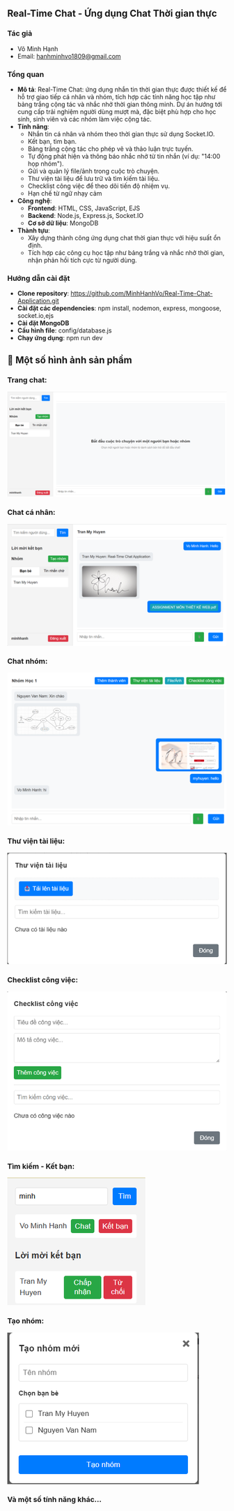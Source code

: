 ## Real-Time Chat - Ứng dụng Chat Thời gian thực

### Tác giả
- Võ Minh Hạnh
- Email: hanhminhvo1809@gmail.com

### Tổng quan
- **Mô tả**: Real-Time Chat: ứng dụng nhắn tin thời gian thực được thiết kế để hỗ trợ giao tiếp cá nhân và nhóm, tích hợp các tính năng học tập như bảng trắng cộng tác và nhắc nhở thời gian thông minh. Dự án hướng tới cung cấp trải nghiệm người dùng mượt mà, đặc biệt phù hợp cho học sinh, sinh viên và các nhóm làm việc cộng tác.
- **Tính năng**:
  - Nhắn tin cá nhân và nhóm theo thời gian thực sử dụng Socket.IO.
  - Kết bạn, tìm bạn.
  - Bảng trắng cộng tác cho phép vẽ và thảo luận trực tuyến.
  - Tự động phát hiện và thông báo nhắc nhở từ tin nhắn (ví dụ: "14:00 họp nhóm").
  - Gửi và quản lý file/ảnh trong cuộc trò chuyện.
  - Thư viện tài liệu để lưu trữ và tìm kiếm tài liệu.
  - Checklist công việc để theo dõi tiến độ nhiệm vụ.
  - Hạn chế từ ngữ nhạy cảm
- **Công nghệ**:
  - **Frontend**: HTML, CSS, JavaScript, EJS
  - **Backend**: Node.js, Express.js, Socket.IO
  - **Cơ sở dữ liệu**: MongoDB
- **Thành tựu**:
  - Xây dựng thành công ứng dụng chat thời gian thực với hiệu suất ổn định.
  - Tích hợp các công cụ học tập như bảng trắng và nhắc nhở thời gian, nhận phản hồi tích cực từ người dùng.
### Hướng dẫn cài đặt
- **Clone repository**: https://github.com/MinhHanhVo/Real-Time-Chat-Application.git
- **Cài đặt các dependencies**: npm install, nodemon, express, mongoose, socket.io,ejs
- **Cài đặt MongoDB**
- **Cấu hình file**: config/database.js
- **Chạy ứng dụng**: npm run dev

## 📸 Một số hình ảnh sản phẩm

### Trang chat:
![Trang chat](screenshots/trangchu.png)

### Chat cá nhân:
![Chat cá nhân](screenshots/chatcanhan.png)

### Chat nhóm:
![Chat nhóm](screenshots/chatnhom.png)

### Thư viện tài liệu:
![Thư viện tài liệu](screenshots/khotailieu.png)

### Checklist công việc:
![Checklist công việc](screenshots/listcv.png)

### Tìm kiếm - Kết bạn:
![Search and add friend](screenshots/timkiem_ketban.png)

### Tạo nhóm:
![Tạo nhóm](screenshots/taonhom.png)

### Và một số tính năng khác...
